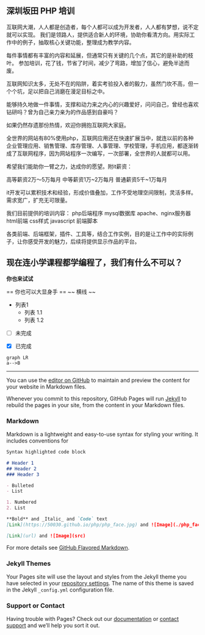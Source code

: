 ## 深圳坂田 PHP 培训
互联网大潮，人人都是创造者，每个人都可以成为开发者，人人都有梦想，说不定就可以实现。
我们是领路人，提供适合新人的环境，协助你看清方向。用实际工作中的例子，抽取核心关键功能，整理成为教学内容。

每件事情都有丰富的内容和延展，但通常只有关键的几个点，其它的是补助的枝叶。
参加培训，花了钱，节省了时间，减少了弯路，增加了信心，避免半途而废。

互联网知识太多，无处不在的陷阱，着实考验投入者的毅力，虽然门坎不高，但一个个坑，足以把自己消磨在漫足目标之中。

能够持久地做一件事情，支撑和动力来之内心的兴趣爱好，问问自己，曾经也喜欢钻研吗？曾为自己亲力亲为的作品感到自豪吗？

如果仍然存遗那份热情，欢迎你拥抱互联网大家庭。

全世界的网站有80%使用php，互联网应用还在快速扩展当中，就连以前的各种企业管理应用、销售管理、库存管理、人事管理、学校管理，手机应用，都逐渐转成了互联网程序，因为网站程序一次编写，一次部署，全世界的人就都可以用。

希望我们能助你一臂之力，达成你的愿望。附it薪资：

高等薪资2万～5万每月
中等薪资1万~2万每月
普通薪资5千~1万每月

it开发可以累积技术和经验，形成价值叠加，工作不受地理空间限制，灵活多样。需求宽广，扩充无可限量。

我们目前提供的培训内容：
php后端程序
mysql数据库
apache、nginx服务器
html前端
css样式
javascript 前端脚本

各类前端、后端框架，插件、工具等，结合工作实例，目的是让工作中的实际例子，让你感受开发的魅力，后续将提供显示作品的平台。

## 现在连小学课程都学编程了，我们有什么不可以？

**你也来试试**

== 你也可以大显身手 ==
~~ 横线 ~~

- 列表1
	- 列表 1.1
	- 列表 1.2

- [ ] 未完成
- [x] 已完成
	 

```
graph LR
a-->B
```


[xx]:注释文字
***

You can use the [editor on GitHub](https://github.com/50030/php/edit/master/index.md) to maintain and preview the content for your website in Markdown files.

Whenever you commit to this repository, GitHub Pages will run [Jekyll](https://jekyllrb.com/) to rebuild the pages in your site, from the content in your Markdown files.

### Markdown

Markdown is a lightweight and easy-to-use syntax for styling your writing. It includes conventions for

```markdown
Syntax highlighted code block

# Header 1
## Header 2
### Header 3

- Bulleted
- List

1. Numbered
2. List

**Bold** and _Italic_ and `Code` text
[Link](https://50030.github.io/php/php_face.jpg) and ![Image](./php_face.jpg)

[Link](url) and ![Image](src)
```

For more details see [GitHub Flavored Markdown](https://guides.github.com/features/mastering-markdown/).

### Jekyll Themes

Your Pages site will use the layout and styles from the Jekyll theme you have selected in your [repository settings](https://github.com/50030/php/settings). The name of this theme is saved in the Jekyll `_config.yml` configuration file.

### Support or Contact

Having trouble with Pages? Check out our [documentation](https://help.github.com/categories/github-pages-basics/) or [contact support](https://github.com/contact) and we’ll help you sort it out.
